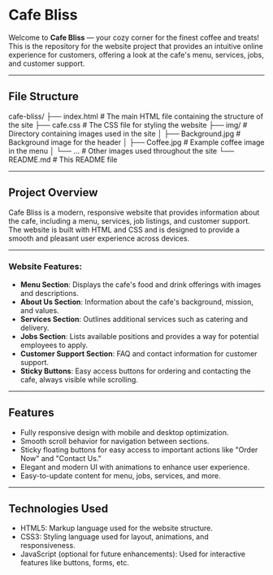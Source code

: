 # Cafe Bliss

Welcome to **Cafe Bliss** — your cozy corner for the finest coffee and treats! This is the repository for the website project that provides an intuitive online experience for customers, offering a look at the cafe's menu, services, jobs, and customer support.

---

## File Structure
cafe-bliss/
├── index.html          # The main HTML file containing the structure of the site
├── cafe.css            # The CSS file for styling the website
├── img/                # Directory containing images used in the site
│   ├── Background.jpg  # Background image for the header
│   ├── Coffee.jpg      # Example coffee image in the menu
│   └── ...             # Other images used throughout the site
└── README.md           # This README file

---

## Project Overview
Cafe Bliss is a modern, responsive website that provides information about the cafe, including a menu, services, job listings, and customer support. The website is built with HTML and CSS and is designed to provide a smooth and pleasant user experience across devices.

---

### Website Features:
- **Menu Section**: Displays the cafe's food and drink offerings with images and descriptions.
- **About Us Section**: Information about the cafe's background, mission, and values.
- **Services Section**: Outlines additional services such as catering and delivery.
- **Jobs Section**: Lists available positions and provides a way for potential employees to apply.
- **Customer Support Section**: FAQ and contact information for customer support.
- **Sticky Buttons**: Easy access buttons for ordering and contacting the cafe, always visible while scrolling.

---

## Features
- Fully responsive design with mobile and desktop optimization.
- Smooth scroll behavior for navigation between sections.
- Sticky floating buttons for easy access to important actions like "Order Now" and "Contact Us."
- Elegant and modern UI with animations to enhance user experience.
- Easy-to-update content for menu, jobs, services, and more.

---

## Technologies Used
- HTML5: Markup language used for the website structure.
- CSS3: Styling language used for layout, animations, and responsiveness.
- JavaScript (optional for future enhancements): Used for interactive features like buttons, forms, etc.

